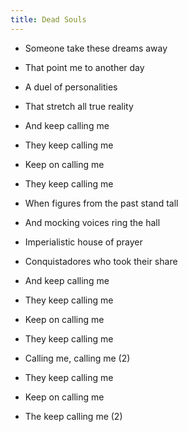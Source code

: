 ```yaml
---
title: Dead Souls
---
```




- Someone take these dreams away

- That point me to another day

- A duel of personalities

- That stretch all true reality

- And keep calling me

- They keep calling me

- Keep on calling me

- They keep calling me



- When figures from the past stand tall

- And mocking voices ring the hall

- Imperialistic house of prayer

- Conquistadores who took their share

- And keep calling me

- They keep calling me

- Keep on calling me

- They keep calling me



- Calling me, calling me (2)

- They keep calling me

- Keep on calling me

- The keep calling me (2)











